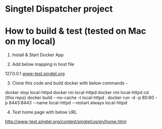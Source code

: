 # Singtel Dispatcher project

# How to build & test (tested on Mac on my local)

1. Install & Start Docker App

2. Add below mapping in host file

127.0.0.1 www-test.singtel.org

3. Clone this code and build docker with below commands -

docker stop local-httpd
docker rm local-httpd
docker rmi local-httpd
cd {this repo}
docker build --no-cache -t local-httpd .
docker run -d -p 80:80 -p 8443:8443 --name local-httpd --restart always local-httpd

4. Test home page with below URL 

http://www-test.singtel.org/content/singtel/us/en/home.html